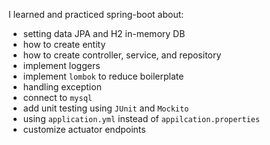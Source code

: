 I learned and practiced spring-boot about:
- setting data JPA and H2 in-memory DB
- how to create entity
- how to create controller, service, and repository
- implement loggers
- implement `lombok` to reduce boilerplate
- handling exception
- connect to `mysql`
- add unit testing using `JUnit` and `Mockito`
- using `application.yml` instead of `appilcation.properties`
- customize actuator endpoints